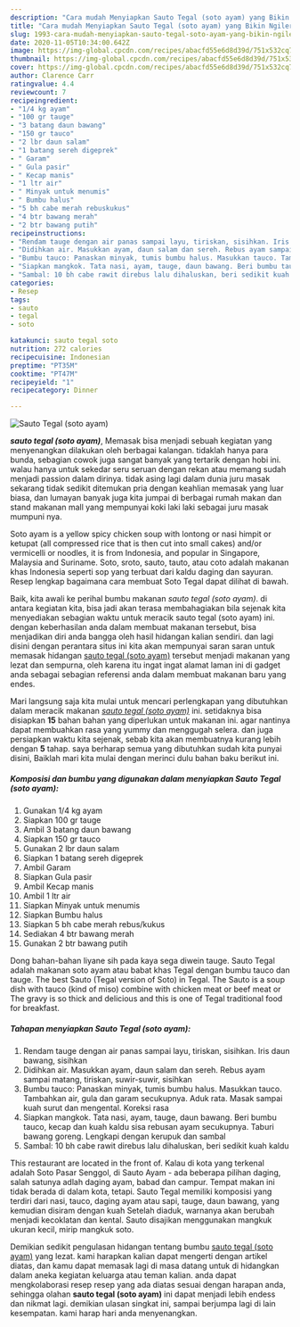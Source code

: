 ```yaml
---
description: "Cara mudah Menyiapkan Sauto Tegal (soto ayam) yang Bikin Ngiler"
title: "Cara mudah Menyiapkan Sauto Tegal (soto ayam) yang Bikin Ngiler"
slug: 1993-cara-mudah-menyiapkan-sauto-tegal-soto-ayam-yang-bikin-ngiler
date: 2020-11-05T10:34:00.642Z
image: https://img-global.cpcdn.com/recipes/abacfd55e6d8d39d/751x532cq70/sauto-tegal-soto-ayam-foto-resep-utama.jpg
thumbnail: https://img-global.cpcdn.com/recipes/abacfd55e6d8d39d/751x532cq70/sauto-tegal-soto-ayam-foto-resep-utama.jpg
cover: https://img-global.cpcdn.com/recipes/abacfd55e6d8d39d/751x532cq70/sauto-tegal-soto-ayam-foto-resep-utama.jpg
author: Clarence Carr
ratingvalue: 4.4
reviewcount: 7
recipeingredient:
- "1/4 kg ayam"
- "100 gr tauge"
- "3 batang daun bawang"
- "150 gr tauco"
- "2 lbr daun salam"
- "1 batang sereh digeprek"
- " Garam"
- " Gula pasir"
- " Kecap manis"
- "1 ltr air"
- " Minyak untuk menumis"
- " Bumbu halus"
- "5 bh cabe merah rebuskukus"
- "4 btr bawang merah"
- "2 btr bawang putih"
recipeinstructions:
- "Rendam tauge dengan air panas sampai layu, tiriskan, sisihkan. Iris daun bawang, sisihkan"
- "Didihkan air. Masukkan ayam, daun salam dan sereh. Rebus ayam sampai matang, tiriskan, suwir-suwir, sisihkan"
- "Bumbu tauco: Panaskan minyak, tumis bumbu halus. Masukkan tauco. Tambahkan air, gula dan garam secukupnya. Aduk rata. Masak sampai kuah surut dan mengental. Koreksi rasa"
- "Siapkan mangkok. Tata nasi, ayam, tauge, daun bawang. Beri bumbu tauco, kecap dan kuah kaldu sisa rebusan ayam secukupnya. Taburi bawang goreng. Lengkapi dengan kerupuk dan sambal"
- "Sambal: 10 bh cabe rawit direbus lalu dihaluskan, beri sedikit kuah kaldu"
categories:
- Resep
tags:
- sauto
- tegal
- soto

katakunci: sauto tegal soto 
nutrition: 272 calories
recipecuisine: Indonesian
preptime: "PT35M"
cooktime: "PT47M"
recipeyield: "1"
recipecategory: Dinner

---
```



![Sauto Tegal (soto ayam)](https://img-global.cpcdn.com/recipes/abacfd55e6d8d39d/751x532cq70/sauto-tegal-soto-ayam-foto-resep-utama.jpg)

<b><i>sauto tegal (soto ayam)</i></b>, Memasak bisa menjadi sebuah kegiatan yang menyenangkan dilakukan oleh berbagai kalangan. tidaklah hanya para bunda, sebagian cowok juga sangat banyak yang tertarik dengan hobi ini. walau hanya untuk sekedar seru seruan dengan rekan atau memang sudah menjadi passion dalam dirinya. tidak asing lagi dalam dunia juru masak sekarang tidak sedikit ditemukan pria dengan keahlian memasak yang luar biasa, dan lumayan banyak juga kita jumpai di berbagai rumah makan dan stand makanan mall yang mempunyai koki laki laki sebagai juru masak mumpuni nya.

Soto ayam is a yellow spicy chicken soup with lontong or nasi himpit or ketupat (all compressed rice that is then cut into small cakes) and/or vermicelli or noodles, it is from Indonesia, and popular in Singapore, Malaysia and Suriname. Soto, sroto, sauto, tauto, atau coto adalah makanan khas Indonesia seperti sop yang terbuat dari kaldu daging dan sayuran. Resep lengkap bagaimana cara membuat Soto Tegal dapat dilihat di bawah.

Baik, kita awali ke perihal bumbu makanan <i>sauto tegal (soto ayam)</i>. di antara kegiatan kita, bisa jadi akan terasa membahagiakan bila sejenak kita menyediakan sebagian waktu untuk meracik sauto tegal (soto ayam) ini. dengan keberhasilan anda dalam membuat makanan tersebut, bisa menjadikan diri anda bangga oleh hasil hidangan kalian sendiri. dan lagi disini dengan perantara situs ini kita akan mempunyai saran saran untuk memasak hidangan <u>sauto tegal (soto ayam)</u> tersebut menjadi makanan yang lezat dan sempurna, oleh karena itu ingat ingat alamat laman ini di gadget anda sebagai sebagian referensi anda dalam membuat makanan baru yang endes.


Mari langsung saja kita mulai untuk mencari perlengkapan yang dibutuhkan dalam meracik makanan <u><i>sauto tegal (soto ayam)</i></u> ini. setidaknya bisa disiapkan <b>15</b> bahan bahan yang diperlukan untuk makanan ini. agar nantinya dapat membuahkan rasa yang yummy dan menggugah selera. dan juga persiapkan waktu kita sejenak, sebab kita akan membuatnya kurang lebih dengan <b>5</b> tahap. saya berharap semua yang dibutuhkan sudah kita punyai disini, Baiklah mari kita mulai dengan merinci dulu bahan baku berikut ini.

<!--inarticleads1-->

##### Komposisi dan bumbu yang digunakan dalam menyiapkan Sauto Tegal (soto ayam):

1. Gunakan 1/4 kg ayam
1. Siapkan 100 gr tauge
1. Ambil 3 batang daun bawang
1. Siapkan 150 gr tauco
1. Gunakan 2 lbr daun salam
1. Siapkan 1 batang sereh digeprek
1. Ambil  Garam
1. Siapkan  Gula pasir
1. Ambil  Kecap manis
1. Ambil 1 ltr air
1. Siapkan  Minyak untuk menumis
1. Siapkan  Bumbu halus
1. Siapkan 5 bh cabe merah rebus/kukus
1. Sediakan 4 btr bawang merah
1. Gunakan 2 btr bawang putih


Dong bahan-bahan liyane sih pada kaya sega diwein tauge. Sauto Tegal adalah makanan soto ayam atau babat khas Tegal dengan bumbu tauco dan tauge. The best Sauto (Tegal version of Soto) in Tegal. The Sauto is a soup dish with tauco (kind of miso) combine with chicken meat or beef meat or The gravy is so thick and delicious and this is one of Tegal traditional food for breakfast. 

<!--inarticleads2-->

##### Tahapan menyiapkan Sauto Tegal (soto ayam):

1. Rendam tauge dengan air panas sampai layu, tiriskan, sisihkan. Iris daun bawang, sisihkan
1. Didihkan air. Masukkan ayam, daun salam dan sereh. Rebus ayam sampai matang, tiriskan, suwir-suwir, sisihkan
1. Bumbu tauco: Panaskan minyak, tumis bumbu halus. Masukkan tauco. Tambahkan air, gula dan garam secukupnya. Aduk rata. Masak sampai kuah surut dan mengental. Koreksi rasa
1. Siapkan mangkok. Tata nasi, ayam, tauge, daun bawang. Beri bumbu tauco, kecap dan kuah kaldu sisa rebusan ayam secukupnya. Taburi bawang goreng. Lengkapi dengan kerupuk dan sambal
1. Sambal: 10 bh cabe rawit direbus lalu dihaluskan, beri sedikit kuah kaldu


This restaurant are located in the front of. Kalau di kota yang terkenal adalah Soto Pasar Senggol, di Sauto Ayam - ada beberapa pilihan daging, salah satunya adlah daging ayam, babad dan campur. Tempat makan ini tidak berada di dalam kota, tetapi. Sauto Tegal memiliki komposisi yang terdiri dari nasi, tauco, daging ayam atau sapi, tauge, daun bawang, yang kemudian disiram dengan kuah Setelah diaduk, warnanya akan berubah menjadi kecoklatan dan kental. Sauto disajikan menggunakan mangkuk ukuran kecil, mirip mangkuk soto. 

Demikian sedikit pengulasan hidangan tentang bumbu <u>sauto tegal (soto ayam)</u> yang lezat. kami harapkan kalian dapat mengerti dengan artikel diatas, dan kamu dapat memasak lagi di masa datang untuk di hidangkan dalam aneka kegiatan keluarga atau teman kalian. anda dapat mengkolaborasi resep resep yang ada diatas sesuai dengan harapan anda, sehingga olahan <b>sauto tegal (soto ayam)</b> ini dapat menjadi lebih endess dan nikmat lagi. demikian ulasan singkat ini, sampai berjumpa lagi di lain kesempatan. kami harap hari anda menyenangkan.
